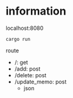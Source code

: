 # information

localhost:8080

```shell
cargo run
```

route

+ /: get
+ /add: post
+ /delete: post
+ /update_memo: post
  + json
